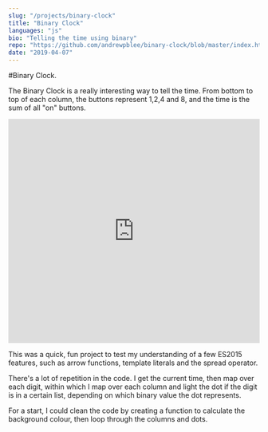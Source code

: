 ```yaml
---
slug: "/projects/binary-clock"
title: "Binary Clock"
languages: "js"
bio: "Telling the time using binary"
repo: "https://github.com/andrewpblee/binary-clock/blob/master/index.html"
date: "2019-04-07"
---
```


#Binary Clock<span>.</span>

The Binary Clock is a really interesting way to tell the time. From bottom to top of each column, the buttons represent 1,2,4 and 8, and the time is the sum of all "on" buttons.

<iframe height="450px" style="width: 100%;" scrolling="no" title="Binary Clock" src="https://codepen.io/andrewpblee/embed/preview/EJgmQP?height=265&theme-id=default&default-tab=result" frameborder="no" allowtransparency="true" allowfullscreen="true">
  See the Pen <a href='https://codepen.io/andrewpblee/pen/EJgmQP'>Binary Clock</a> by andrewpblee
  (<a href='https://codepen.io/andrewpblee'>@andrewpblee</a>) on <a href='https://codepen.io'>CodePen</a>.
</iframe>

This was a quick, fun project to test my understanding of a few ES2015 features, such as arrow functions, template literals and the spread operator.

There's a lot of repetition in the code. I get the current time, then map over each digit, within which I map over each column and light the dot if the digit is in a certain list, depending on which binary value the dot represents.

For a start, I could clean the code by creating a function to calculate the background colour, then loop through the columns and dots.
